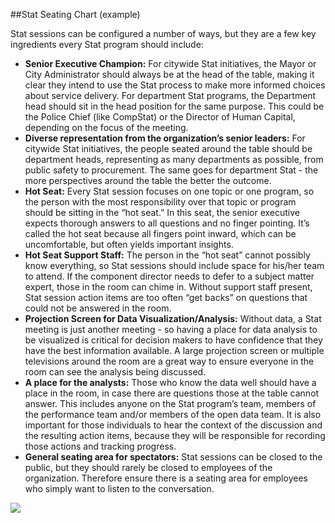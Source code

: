 ##Stat Seating Chart (example)

Stat sessions can be configured a number of ways, but they are a few key ingredients every Stat program should include:

* **Senior Executive Champion:** For citywide Stat initiatives, the Mayor or City Administrator should always be at the head of the table, making it clear they intend to use the Stat process to make more informed choices about service delivery. For department Stat programs, the Department head should sit in the head position for the same purpose. This could be the Police Chief (like CompStat) or the Director of Human Capital, depending on the focus of the meeting. 
* **Diverse representation from the organization’s senior leaders:** For citywide Stat initiatives, the people seated around the table should be department heads, representing as many departments as possible, from public safety to procurement. The same goes for department Stat - the more perspectives around the table the better the outcome. 
* **Hot Seat:** Every Stat session focuses on one topic or one program, so the person with the most responsibility over that topic or program should be sitting in the “hot seat.” In this seat, the senior executive expects thorough answers to all questions and no finger pointing. It’s called the hot seat because all fingers point inward, which can be uncomfortable, but often yields important insights. 
* **Hot Seat Support Staff:** The person in the “hot seat” cannot possibly know everything, so Stat sessions should include space for his/her team to attend. If the component director needs to defer to a subject matter expert, those in the room can chime in. Without support staff present, Stat session action items are too often “get backs” on questions that could not be answered in the room. 
* **Projection Screen for Data Visualization/Analysis:** Without data, a Stat meeting is just another meeting - so having a place for data analysis to be visualized is critical for decision makers to have confidence that they have the best information available. A large projection screen or multiple televisions around the room are a great way to ensure everyone in the room can see the analysis being discussed. 
* **A place for the analysts:** Those who know the data well should have a place in the room, in case there are questions those at the table cannot answer. This includes anyone on the Stat program’s team, members of the performance team and/or members of the open data team. It is also important for those individuals to hear the context of the discussion and the resulting action items, because they will be responsible for recording those actions and tracking progress. 
* **General seating area for spectators:** Stat sessions can be closed to the public, but they should rarely be closed to employees of the organization. Therefore ensure there is a seating area for employees who simply want to listen to the conversation. 

<img src="https://raw.githubusercontent.com/govex/performance-management-getting-started/master/Pics/Stat%20Seating%20chart.png">
